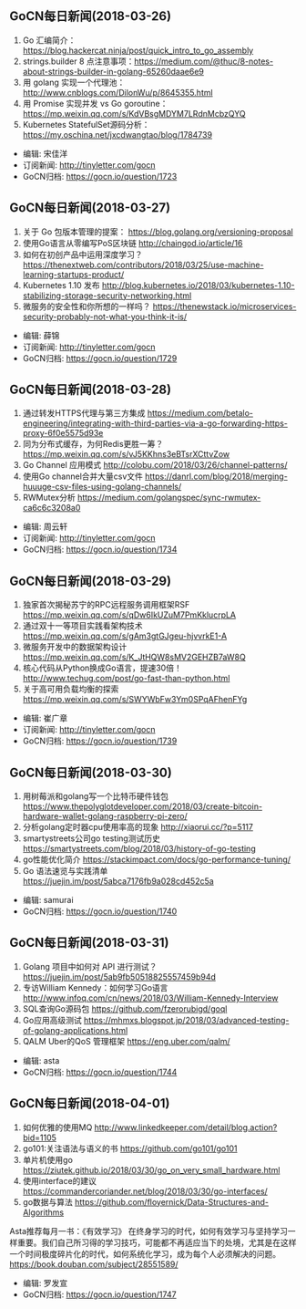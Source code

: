 ## GoCN每日新闻(2018-03-26)

1. Go 汇编简介：https://blog.hackercat.ninja/post/quick_intro_to_go_assembly
2. strings.builder 8 点注意事项：https://medium.com/@thuc/8-notes-about-strings-builder-in-golang-65260daae6e9
3. 用 golang 实现一个代理池：http://www.cnblogs.com/DilonWu/p/8645355.html
4. 用 Promise 实现并发 vs Go goroutine：https://mp.weixin.qq.com/s/KdVBsgMDYM7LRdnMcbzQYQ
5. Kubernetes StatefulSet源码分析：https://my.oschina.net/jxcdwangtao/blog/1784739

- 编辑: 宋佳洋  
- 订阅新闻: http://tinyletter.com/gocn  
- GoCN归档: https://gocn.io/question/1723  

## GoCN每日新闻(2018-03-27)

1. 关于 Go 包版本管理的提案： https://blog.golang.org/versioning-proposal
2. 使用Go语言从零编写PoS区块链 http://chaingod.io/article/16
3.  如何在初创产品中运用深度学习？ https://thenextweb.com/contributors/2018/03/25/use-machine-learning-startups-product/
4. Kubernetes 1.10 发布  http://blog.kubernetes.io/2018/03/kubernetes-1.10-stabilizing-storage-security-networking.html
5. 微服务的安全性和你所想的一样吗？ https://thenewstack.io/microservices-security-probably-not-what-you-think-it-is/

- 编辑: 薛锦
- 订阅新闻: http://tinyletter.com/gocn
- GoCN归档:  https://gocn.io/question/1729

## GoCN每日新闻(2018-03-28)

1. 通过转发HTTPS代理与第三方集成 https://medium.com/betalo-engineering/integrating-with-third-parties-via-a-go-forwarding-https-proxy-6f0e5575d93e
2. 同为分布式缓存，为何Redis更胜一筹？ https://mp.weixin.qq.com/s/vJ5KKhns3eBTsrXCttvZow
3. Go Channel 应用模式 http://colobu.com/2018/03/26/channel-patterns/
4. 使用Go channel合并大量csv文件 https://danrl.com/blog/2018/merging-huuuge-csv-files-using-golang-channels/
5. RWMutex分析 https://medium.com/golangspec/sync-rwmutex-ca6c6c3208a0

- 编辑: 周云轩
- 订阅新闻: http://tinyletter.com/gocn
- GoCN归档:  https://gocn.io/question/1734


## GoCN每日新闻(2018-03-29)

1. 独家首次揭秘苏宁的RPC远程服务调用框架RSF  https://mp.weixin.qq.com/s/qDw6IkUZuM7PmKklucrpLA
2. 通过双十一等项目实践看架构技术  https://mp.weixin.qq.com/s/gAm3gtGJgeu-hjvvrkE1-A
3. 微服务开发中的数据架构设计 https://mp.weixin.qq.com/s/K_JtHQW8sMV2GEHZB7aW8Q
4. 核心代码从Python换成Go语言，提速30倍！ http://www.techug.com/post/go-fast-than-python.html
5. 关于高可用负载均衡的探索 https://mp.weixin.qq.com/s/SWYWbFw3Ym0SPqAFhenFYg

- 编辑: 崔广章
- 订阅新闻: http://tinyletter.com/gocn
- GoCN归档:  https://gocn.io/question/1739

## GoCN每日新闻(2018-03-30)

1. 用树莓派和golang写一个比特币硬件钱包  https://www.thepolyglotdeveloper.com/2018/03/create-bitcoin-hardware-wallet-golang-raspberry-pi-zero/ 
2. 分析golang定时器cpu使用率高的现象 http://xiaorui.cc/?p=5117 
3. smartystreets公司go testing测试历史  https://smartystreets.com/blog/2018/03/history-of-go-testing 
4. go性能优化简介 https://stackimpact.com/docs/go-performance-tuning/ 
5. Go 语法速览与实践清单 https://juejin.im/post/5abca7176fb9a028cd452c5a 

- 编辑: samurai
- GoCN归档: https://gocn.io/question/1740 

## GoCN每日新闻(2018-03-31)

1. Golang 项目中如何对 API 进行测试？https://juejin.im/post/5ab9fb50518825557459b94d 
2. 专访William Kennedy：如何学习Go语言 http://www.infoq.com/cn/news/2018/03/William-Kennedy-Interview 
3. SQL查询Go源码包 https://github.com/fzerorubigd/goql 
4. Go应用高级测试 https://mhmxs.blogspot.jp/2018/03/advanced-testing-of-golang-applications.html 
5. QALM Uber的QoS 管理框架 https://eng.uber.com/qalm/ 

- 编辑: asta
- GoCN归档: https://gocn.io/question/1744 


## GoCN每日新闻(2018-04-01)

1. 如何优雅的使用MQ http://www.linkedkeeper.com/detail/blog.action?bid=1105
2. go101:关注语法与语义的书 https://github.com/go101/go101
3. 单片机使用go https://ziutek.github.io/2018/03/30/go_on_very_small_hardware.html
4. 使用interface的建议 https://commandercoriander.net/blog/2018/03/30/go-interfaces/
5. go数据与算法 https://github.com/floyernick/Data-Structures-and-Algorithms

Asta推荐每月一书：《有效学习》
在终身学习的时代，如何有效学习与坚持学习一样重要。我们自己所习得的学习技巧，可能都不再适应当下的处境，尤其是在这样一个时间极度碎片化的时代，如何系统化学习，成为每个人必须解决的问题。https://book.douban.com/subject/28551589/

- 编辑: 罗发宣
- GoCN归档: https://gocn.io/question/1747